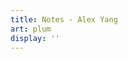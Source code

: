 ```yaml
---
title: Notes - Alex Yang
art: plum
display: ''
---
```


<SubNav />

<ListPosts only-date type="note" />
